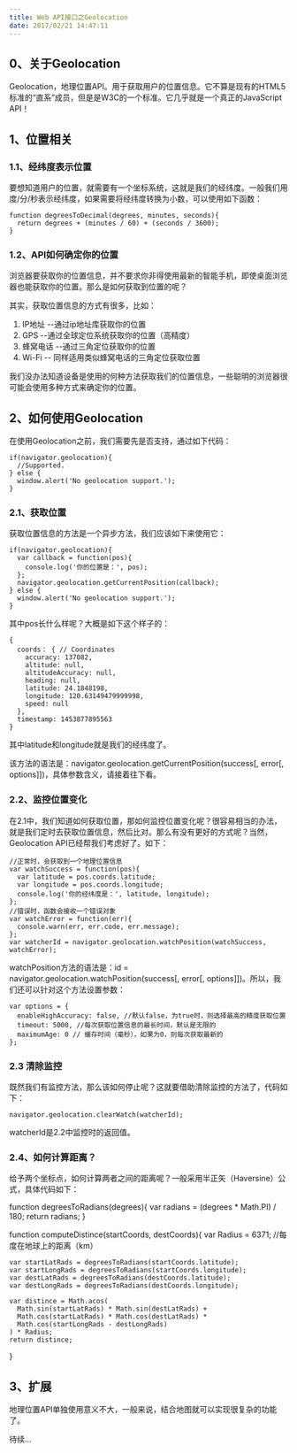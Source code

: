 ```yaml
---
title: Web API接口之Geolocation
date: 2017/02/21 14:47:11
---
```


## 0、关于Geolocation

Geolocation，地理位置API。用于获取用户的位置信息。它不算是现有的HTML5标准的“直系”成员，但是是W3C的一个标准。它几乎就是一个真正的JavaScript API！

## 1、位置相关

### 1.1、经纬度表示位置
要想知道用户的位置，就需要有一个坐标系统，这就是我们的经纬度。一般我们用度/分/秒表示经纬度，如果需要将经纬度转换为小数，可以使用如下函数：

    function degreesToDecimal(degrees, minutes, seconds){
      return degrees + (minutes / 60) + (seconds / 3600);
    }
    
###  1.2、API如何确定你的位置

浏览器要获取你的位置信息，并不要求你非得使用最新的智能手机，即使桌面浏览器也能获取你的位置。那么是如何获取到位置的呢？

其实，获取位置信息的方式有很多，比如：

1. IP地址 --通过ip地址库获取你的位置
2. GPS  --通过全球定位系统获取你的位置（高精度）
3. 蜂窝电话  --通过三角定位获取你的位置
4. Wi-Fi  -- 同样适用类似蜂窝电话的三角定位获取位置

我们没办法知道设备是使用的何种方法获取我们的位置信息，一些聪明的浏览器很可能会使用多种方式来确定你的位置。

## 2、如何使用Geolocation

在使用Geolocation之前，我们需要先是否支持，通过如下代码：

    if(navigator.geolocation){
      //Supported.
    } else {
      window.alert('No geolocation support.');
    }

### 2.1、获取位置

获取位置信息的方法是一个异步方法，我们应该如下来使用它：

    if(navigator.geolocation){
      var callback = function(pos){
        console.log('你的位置是：', pos);
      };
      navigator.geolocation.getCurrentPosition(callback);
    } else {
      window.alert('No geolocation support.');
    }

其中pos长什么样呢？大概是如下这个样子的：

    {
      coords： { // Coordinates
        accuracy: 137082,
        altitude: null,
        altitudeAccuracy: null,
        heading: null,
        latitude: 24.1848198,
        longitude: 120.63149479999998,
        speed: null
      },
      timestamp: 1453877895563
    }

其中latitude和longitude就是我们的经纬度了。

该方法的语法是：navigator.geolocation.getCurrentPosition(success[, error[, options]])，具体参数含义，请接着往下看。

### 2.2、监控位置变化

在2.1中，我们知道如何获取位置，那如何监控位置变化呢？很容易相当的办法，就是我们定时去获取位置信息，然后比对。那么有没有更好的方式呢？当然，Geolocation API已经帮我们考虑好了。如下：

    //正常时，会获取到一个地理位置信息
    var watchSuccess = function(pos){
      var latitude = pos.coords.latitude;
      var longitude = pos.coords.longitude;
      console.log('你的经纬度是：', latitude, longitude);
    };
    //错误时，函数会接收一个错误对象
    var watchError = function(err){
      console.warn(err, err.code, err.message);
    };
    var watcherId = navigator.geolocation.watchPosition(watchSuccess, watchError);
    
watchPosition方法的语法是：id = navigator.geolocation.watchPosition(success[, error[, options]])。所以，我们还可以针对这个方法设置参数：

    var options = {
      enableHighAccuracy: false, //默认false，为true时，则选择最高的精度获取位置
      timeout: 5000, //每次获取位置信息的最长时间，默认是无限的
      maximumAge: 0 // 缓存时间（毫秒），如果为0，则每次获取最新的
    };
    
### 2.3 清除监控

既然我们有监控方法，那么该如何停止呢？这就要借助清除监控的方法了，代码如下：

    navigator.geolocation.clearWatch(watcherId);
    
watcherId是2.2中监控时的返回值。

### 2.4、如何计算距离？

给予两个坐标点，如何计算两者之间的距离呢？一般采用半正矢（Haversine）公式，具体代码如下：

  function degreesToRadians(degrees){
    var radians = (degrees * Math.PI) / 180;
    return radians;
  }

  function computeDistince(startCoords, destCoords){
    var Radius = 6371; //每度在地球上的距离（km）
    
    var startLatRads = degreesToRadians(startCoords.latitude);
    var startLongRads = degreesToRadians(startCoords.longitude);
    var destLatRads = degreesToRadians(destCoords.latitude);
    var destLongRads = degreesToRadians(destCoords.longitude);
    
    var distince = Math.acos(
      Math.sin(startLatRads) * Math.sin(destLatRads) + 
      Math.cos(startLatRads) * Math.cos(destLatRads) * 
      Math.cos(startLongRads - destLongRads)
    ) * Radius;
    return distince;
  }
  
## 3、扩展

地理位置API单独使用意义不大，一般来说，结合地图就可以实现很复杂的功能了。

待续...